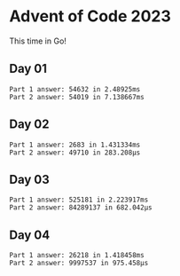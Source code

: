 # Advent of Code 2023

This time in Go!

## Day 01
```
Part 1 answer: 54632 in 2.48925ms
Part 2 answer: 54019 in 7.138667ms
```
## Day 02
```
Part 1 answer: 2683 in 1.431334ms
Part 2 answer: 49710 in 283.208µs
```
## Day 03
```
Part 1 answer: 525181 in 2.223917ms
Part 2 answer: 84289137 in 682.042µs
```
## Day 04
```
Part 1 answer: 26218 in 1.418458ms
Part 2 answer: 9997537 in 975.458µs
```